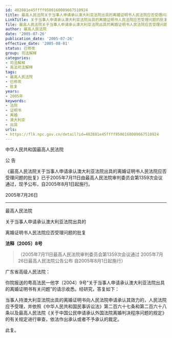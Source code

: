 ```yaml
---
id: 402881e45ffff9500160009667510924
title: 最高人民法院关于当事人申请承认澳大利亚法院出具的离婚证明书人民法院应否受理问题的批复
LinkTitle: 关于当事人申请承认澳大利亚法院出具的离婚证明书人民法院应否受理问题的批复（2005）
file: 最高人民法院关于当事人申请承认澳大利亚法院出具的离婚证明书人民法院应否受理问题的批复_20050726_402881e45ffff9500160009667510924.docx
author: 最高人民法院
date: '2005-07-26'
publication_date: '2005-07-26'
effective_date: '2005-08-01'
status: 已修改
group: 司法解释
categories:
- 司法解释
- 高法司法解释
tags:
- 最高人民法院
- 已修改
- 批复
years:
- 2005年
keywords:
- 法院
- 证明书
- 离婚
- 澳大利亚
- 出具
urls:
- https://flk.npc.gov.cn/detail?id=402881e45ffff9500160009667510924
---
```


中华人民共和国最高人民法院

公 告

《最高人民法院关于当事人申请承认澳大利亚法院出具的离婚证明书人民法院应否受理问题的批复》已于2005年7月11日由最高人民法院审判委员会第1359次会议通过，现予公布，自2005年8月1日起施行。

2005年7月26日

---

最高人民法院

关于当事人申请承认澳大利亚法院出具的

离婚证明书人民法院应否受理问题的批复

**法释〔2005〕8号**

> （2005年7月11日最高人民法院审判委员会第1359次会议通过 2005年7月26日最高人民法院公告公布 自2005年8月1日起施行）

广东省高级人民法院：

你院报送的粤高法民一他字〔2004〕9号“关于当事人申请承认澳大利亚法院出具的离婚证明书有关问题”的请示收悉。经研究，答复如下：

当事人持澳大利亚法院出具的离婚证明书向人民法院申请承认其效力的，人民法院应予受理，并依照《中华人民共和国民事诉讼法》第二百六十七条和第二百六十八条以及最高人民法院《关于中国公民申请承认外国法院离婚判决程序问题的规定》的有关规定进行审查，依法作出承认或者不予承认的裁定。

此复。
